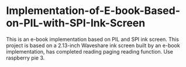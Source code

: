 # Implementation-of-E-book-Based-on-PIL-with-SPI-Ink-Screen
This is an e-book implementation based on PIL and SPI ink screen.
This project is based on a 2.13-inch Waveshare ink screen built by an e-book implementation, has completed reading  paging  reading function. Use raspberry pie 3.
